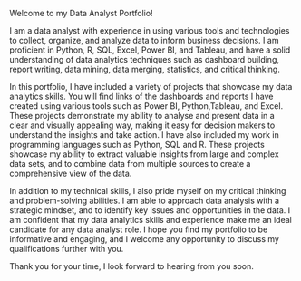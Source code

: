 Welcome to my Data Analyst Portfolio!

I am a data analyst with experience in using various tools and technologies to collect, organize, and analyze data to inform business decisions. I am proficient in Python, R, SQL, Excel, Power BI, and Tableau, and have a solid understanding of data analytics techniques such as dashboard building, report writing, data mining, data merging, statistics, and critical thinking.


In this portfolio, I have included a variety of projects that showcase my data analytics skills. You will find links of the dashboards and reports I have created using various tools such as Power BI, Python,Tableau, and Excel. These projects demonstrate my ability to analyse and present data in a clear and visually appealing way, making it easy for decision makers to understand the insights and take action. I have also included my work in programming languages such as Python, SQL and R. These projects showcase my ability to extract valuable insights from large and complex data sets, and to combine data from multiple sources to create a comprehensive view of the data.


In addition to my technical skills, I also pride myself on my critical thinking and problem-solving abilities. I am able to approach data analysis with a strategic mindset, and to identify key issues and opportunities in the data. I am confident that my data analytics skills and experience make me an ideal candidate for any data analyst role. I hope you find my portfolio to be informative and engaging, and I welcome any opportunity to discuss my qualifications further with you.


Thank you for your time, I look forward to hearing from you soon.
